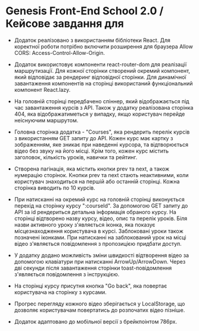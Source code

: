 Genesis Front-End School 2.0 / Кейсове завдання для 
===================================================

* Додаток реалізовано з використанням бібліотеки React. Для коректної роботи потрібно включити розширення для браузера Allow CORS: Access-Control-Allow-Origin.

* Додаток використовує компоненти react-router-dom для реалізації маршрутизації. Для кожної сторінки створений окремий компонент, який відповідає за рендеринг відповідної сторінки. 
Для динамічної завантаження компонентів на сторінці використаний функціональний компонент React.lazy.

* На головній сторінці передбачено спіннер, який відображається під час завантаження курсів з API. Також у додатку реалізована сторінка 404, яка відображатиметься у випадку, якщо користувач перейде неіснуючим маршрутом.

* Головна сторінка додатка - "Courses", яка рендерить перелік курсів з використанням GET запиту до API. Кожен курс має картку з зображенням, яке зникає при наведенні курсора, та відтворюється відео без звуку на його місці. Крім того, кожен курс містить заголовок, кількість уроків, навички та рейтинг.

* Створена пагінація, яка містить кнопки prev та next, а також нумерацію сторінок. Кнопки prev та next стають неактивними, коли користувач знаходиться на першій або останній сторінці. Кожна сторінка виводить по 10 курсів.

* При натисканні на окремий курс на головній сторінці виконується перехід на сторінку курсу ":courseId". За допомогою GET запиту до API за id рендериться детальна інформація обраного курсу. На сторінці відтворено назву курсу, відео, опис та перелік уроків. Біля назви активного уроку з'являється іконка, яка показує місцезнаходження користувача в курсі. Заблоковані уроки також позначені іконками. При натисканні на заблокований урок на місці відео з'являється повідомлення з пропозицією придбати доступ.

* У додатку додано можливість зміни швидкості відтворення відео за допомогою клавіатури при натисканні ArrowUp/ArrowDown. Через дві секунди після завантаження сторінки toast-повідомлення з'являється повідомлення з інструкцією.

* На сторінці курсу присутня кнопка "Go back", яка повертає користувача на сторінку з курсами.

* Прогрес перегляду кожного відео зберігається у LocalStorage, що дозволяє користувачам повертатись до розпочатих відео пізніше.

* Додаток  адаптовано до мобільної версії з брейкпоінтом 786px.
